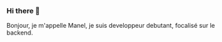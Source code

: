 ### Hi there 👋

Bonjour, 
je m'appelle Manel,
je suis developpeur debutant, focalisé sur le backend.


<!--
**manelocana/Manelocana** is a ✨ _special_ ✨ repository because its `README.md` (this file) appears on your GitHub profile.

Here are some ideas to get you started:

- 🔭 I’m currently working on ...
- 🌱 I’m currently learning ...
- 👯 I’m looking to collaborate on ...
- 🤔 I’m looking for help with ...
- 💬 Ask me about ...
- 📫 How to reach me: manelocana.dev@gmail.com  
- 😄 Pronouns: ...
- ⚡ Fun fact: ...
-->
